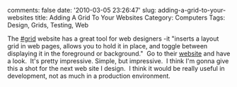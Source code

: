 comments: false
date: '2010-03-05 23:26:47'
slug: adding-a-grid-to-your-websites
title: Adding A Grid To Your Websites
Category: Computers
Tags: Design, Grids, Testing, Web

<!-- ai l /wp/20100305-_JAZ1036-Edit.jpg /wp/20100305-_JAZ1036-Edit-189x285.jpg 189 285 190 S. La Salle St. - Downtown Chicago -->

The [#grid](http://hashgrid.com/) website has a great tool for web designers
-it "inserts a layout grid in web pages, allows you to hold it in place, and
toggle between displaying it in the foreground or background."  Go to their
[website](http://hashgrid.com) and have a look.  It's pretty impressive.
Simple, but impressive.  I think I'm gonna give this a shot for the next web
site I design.  I think it would be really useful in development, not as much
in a production environment.

